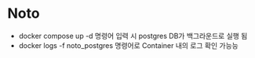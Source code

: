 # Noto
- docker compose up -d 명령어 입력 시 postgres DB가 백그라운드로 실행 됨
- docker logs -f noto_postgres 명령어로 Container 내의 로그 확인 가능능